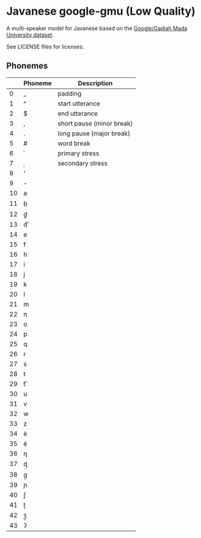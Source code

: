 # Javanese google-gmu (Low Quality)

A multi-speaker model for Javanese based on the [Google/Gadjah Mada University dataset](http://www.openslr.org/41/).

See LICENSE files for licenses.


## Phonemes

<table><thead><th>&nbsp;</th><th>Phoneme</th><th>Description</th></thead>
<tr>
<td> 0 </td>
<td> _ </td>
<td> padding </td>
</tr>
<tr>
<td> 1 </td>
<td> ^ </td>
<td> start utterance </td>
</tr>
<tr>
<td> 2 </td>
<td> $ </td>
<td> end utterance </td>
</tr>
<tr>
<td> 3 </td>
<td> , </td>
<td> short pause (minor break) </td>
</tr>
<tr>
<td> 4 </td>
<td> . </td>
<td> long pause (major break) </td>
</tr>
<tr>
<td> 5 </td>
<td> # </td>
<td> word break </td>
</tr>
<tr>
<td> 6 </td>
<td> ˈ </td>
<td> primary stress </td>
</tr>
<tr>
<td> 7 </td>
<td> ˌ </td>
<td> secondary stress </td>
</tr>
<tr>
<td> 8 </td>
<td> ' </td>
<td>  </td>
</tr>
<tr>
<td> 9 </td>
<td> - </td>
<td>  </td>
</tr>
<tr>
<td> 10 </td>
<td> a </td>
<td>  </td>
</tr>
<tr>
<td> 11 </td>
<td> b̤ </td>
<td>  </td>
</tr>
<tr>
<td> 12 </td>
<td> d̪̤ </td>
<td>  </td>
</tr>
<tr>
<td> 13 </td>
<td> d͡ </td>
<td>  </td>
</tr>
<tr>
<td> 14 </td>
<td> e </td>
<td>  </td>
</tr>
<tr>
<td> 15 </td>
<td> f </td>
<td>  </td>
</tr>
<tr>
<td> 16 </td>
<td> h </td>
<td>  </td>
</tr>
<tr>
<td> 17 </td>
<td> i </td>
<td>  </td>
</tr>
<tr>
<td> 18 </td>
<td> j </td>
<td>  </td>
</tr>
<tr>
<td> 19 </td>
<td> k </td>
<td>  </td>
</tr>
<tr>
<td> 20 </td>
<td> l </td>
<td>  </td>
</tr>
<tr>
<td> 21 </td>
<td> m </td>
<td>  </td>
</tr>
<tr>
<td> 22 </td>
<td> n </td>
<td>  </td>
</tr>
<tr>
<td> 23 </td>
<td> o </td>
<td>  </td>
</tr>
<tr>
<td> 24 </td>
<td> p </td>
<td>  </td>
</tr>
<tr>
<td> 25 </td>
<td> q </td>
<td>  </td>
</tr>
<tr>
<td> 26 </td>
<td> r </td>
<td>  </td>
</tr>
<tr>
<td> 27 </td>
<td> s </td>
<td>  </td>
</tr>
<tr>
<td> 28 </td>
<td> t </td>
<td>  </td>
</tr>
<tr>
<td> 29 </td>
<td> t͡ </td>
<td>  </td>
</tr>
<tr>
<td> 30 </td>
<td> u </td>
<td>  </td>
</tr>
<tr>
<td> 31 </td>
<td> v </td>
<td>  </td>
</tr>
<tr>
<td> 32 </td>
<td> w </td>
<td>  </td>
</tr>
<tr>
<td> 33 </td>
<td> z </td>
<td>  </td>
</tr>
<tr>
<td> 34 </td>
<td> è </td>
<td>  </td>
</tr>
<tr>
<td> 35 </td>
<td> é </td>
<td>  </td>
</tr>
<tr>
<td> 36 </td>
<td> ŋ </td>
<td>  </td>
</tr>
<tr>
<td> 37 </td>
<td> ɖ̤ </td>
<td>  </td>
</tr>
<tr>
<td> 38 </td>
<td> ɡ̤ </td>
<td>  </td>
</tr>
<tr>
<td> 39 </td>
<td> ɲ </td>
<td>  </td>
</tr>
<tr>
<td> 40 </td>
<td> ʃ </td>
<td>  </td>
</tr>
<tr>
<td> 41 </td>
<td> ʈ </td>
<td>  </td>
</tr>
<tr>
<td> 42 </td>
<td> ʒ̤ </td>
<td>  </td>
</tr>
<tr>
<td> 43 </td>
<td> ʔ </td>
<td>  </td>
</tr>
</table>
